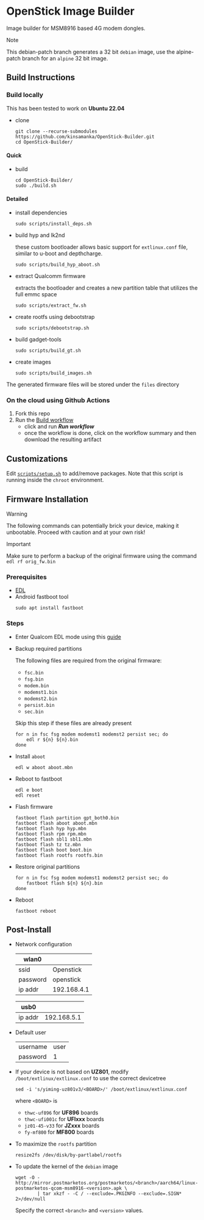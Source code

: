 # OpenStick Image Builder
Image builder for MSM8916 based 4G modem dongles.

> [!NOTE]
> This debian-patch branch generates a 32 bit `debian` image, use the alpine-patch branch for an `alpine` 32 bit image.

## Build Instructions
### Build locally
This has been tested to work on **Ubuntu 22.04**
- clone
  ```shell
  git clone --recurse-submodules https://github.com/kinsamanka/OpenStick-Builder.git
  cd OpenStick-Builder/
  ```
#### Quick
- build
  ```shell
  cd OpenStick-Builder/
  sudo ./build.sh
  ```
#### Detailed
- install dependencies
  ```shell
  sudo scripts/install_deps.sh
  ```
- build hyp and lk2nd

  these custom bootloader allows basic support for `extlinux.conf` file, similar to u-boot and depthcharge.
  ```shell
  sudo scripts/build_hyp_aboot.sh
  ```
- extract Qualcomm firmware

  extracts the bootloader and creates a new partition table that utilizes the full emmc space
  ```shell
  sudo scripts/extract_fw.sh
  ```
- create rootfs using debootstrap
  ```shell
  sudo scripts/debootstrap.sh
  ```

- build gadget-tools
  ```shell
  sudo scripts/build_gt.sh
  ```
- create images
  ```shell
  sudo scripts/build_images.sh
  ```

The generated firmware files will be stored under the `files` directory

### On the cloud using Github Actions
1. Fork this repo
2. Run the [Build workflow](../../actions/workflows/build.yml)
   - click and run ***Run workflow***
   - once the workflow is done, click on the workflow summary and then download the resulting artifact

## Customizations
Edit [`scripts/setup.sh`](scripts/setup.sh) to add/remove packages. Note that this script is running inside the `chroot` environment.

## Firmware Installation
> [!WARNING]  
> The following commands can potentially brick your device, making it unbootable. Proceed with caution and at your own risk!

> [!IMPORTANT]  
> Make sure to perform a backup of the original firmware using the command `edl rf orig_fw.bin`

### Prerequisites
- [EDL](https://github.com/bkerler/edl)
- Android fastboot tool
  ```
  sudo apt install fastboot
  ```

### Steps
- Enter Qualcom EDL mode using this [guide](https://wiki.postmarketos.org/wiki/Zhihe_series_LTE_dongles_(generic-zhihe)#How_to_enter_flash_mode)
- Backup required partitions

  The following files are required from the original firmware:
  
     - `fsc.bin`
     - `fsg.bin`
     - `modem.bin`
     - `modemst1.bin`
     - `modemst2.bin`
     - `persist.bin`
     - `sec.bin`

  Skip this step if these files are already present
  ```shell
  for n in fsc fsg modem modemst1 modemst2 persist sec; do
      edl r ${n} ${n}.bin
  done
  ```
- Install `aboot`
  ```shell
  edl w aboot aboot.mbn
  ```
- Reboot to fastboot
  ```shell
  edl e boot
  edl reset
  ```
- Flash firmware
  ```shell
  fastboot flash partition gpt_both0.bin
  fastboot flash aboot aboot.mbn
  fastboot flash hyp hyp.mbn
  fastboot flash rpm rpm.mbn
  fastboot flash sbl1 sbl1.mbn
  fastboot flash tz tz.mbn
  fastboot flash boot boot.bin
  fastboot flash rootfs rootfs.bin
  ```
- Restore original partitions
  ```shell
  for n in fsc fsg modem modemst1 modemst2 persist sec; do
      fastboot flash ${n} ${n}.bin
  done
  ```
- Reboot
  ```shell
  fastboot reboot
  ```

## Post-Install
- Network configuration
  
  | wlan0 | |
  | ----- | ---- |
  | ssid | Openstick |
  | password | openstick |
  | ip addr | 192.168.4.1 |

  | usb0 | |
  | ----- | ---- |
  | ip addr | 192.168.5.1 |

- Default user
  
  | | |
  | ----- | ---- |
  | username | user |
  | password | 1 |
 
- If your device is not based on **UZ801**, modify `/boot/extlinux/extlinux.conf` to use the correct devicetree
  ```shell
  sed -i 's/yiming-uz801v3/<BOARD>/' /boot/extlinux/extlinux.conf
  ```

  where `<BOARD>` is
     - `thwc-uf896` for **UF896** boards
     - `thwc-ufi001c` for **UFIxxx** boards
     - `jz01-45-v33` for **JZxxx** boards
     - `fy-mf800` for **MF800** boards

- To maximize the `rootfs` partition
  ```shell
  resize2fs /dev/disk/by-partlabel/rootfs
  ```

- To update the kernel of the `debian` image
  ```shell
  wget -O - http://mirror.postmarketos.org/postmarketos/<branch>/aarch64/linux-postmarketos-qcom-msm8916-<version>.apk \
          | tar xkzf - -C / --exclude=.PKGINFO --exclude=.SIGN* 2>/dev/null
  ```

  Specify the correct `<branch>` and `<version>` values.
